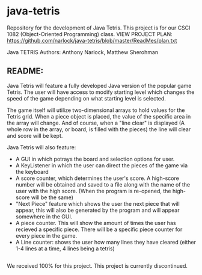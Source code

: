 # java-tetris
Repository for the development of Java Tetris. This project is for our CSCI 1082 (Object-Oriented Programming) class.
VIEW PROJECT PLAN: https://github.com/narlock/java-tetris/blob/master/ReadMes/plan.txt

Java TETRIS 
Authors: Anthony Narlock, Matthew Sherohman

## README:
Java Tetris will feature a fully developed Java version of the popular game Tetris. The user will have access to modify starting level which changes the speed of the game depending on what starting level is selected. 

The game itself will utilize two-dimensional arrays to hold values for the Tetris grid. When a piece object is placed, the value of the specific area in the array will change. And of course, when a "line clear" is displayed (A whole row in the array, or board, is filled with the pieces) the line will clear and score will be kept.

Java Tetris will also feature:
- A GUI in which potrays the board and selection options for user.
- A KeyListener in which the user can direct the pieces of the game via the keyboard
- A score counter, which determines the user's score. A high-score number will be obtained and saved to a file along with the name of the user with the high score. (When the program is re-opened, the high-score will be the same)
- "Next Piece" feature which shows the user the next piece that will appear, this will also be generated by the program and will appear somewhere in the GUI.
- A piece counter. This will show the amount of times the user has recieved a specific piece. There will be a specific piece counter for every piece in the game.
- A Line counter: shows the user how many lines they have cleared (either 1-4 lines at a time, 4 lines being a tetris)

##

We received 100% for this project.
This project is currently discontinued.
